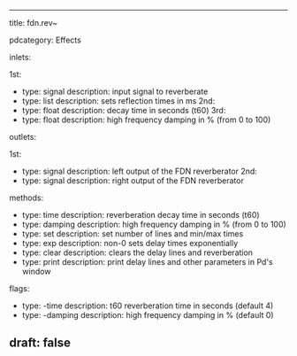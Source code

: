 --- 


title: fdn.rev~

pdcategory: Effects

inlets:

  1st:
  - type: signal
    description: input signal to reverberate
  - type: list
    description: sets reflection times in ms
  2nd:
  - type: float
    description: decay time in seconds (t60)
  3rd:
  - type: float
    description: high frequency damping in % (from 0 to 100)

outlets:

  1st:
  - type: signal
    description: left output of the FDN reverberator
  2nd:
  - type: signal
    description: right output of the FDN reverberator



methods:
  - type: time <float>
    description: reverberation decay time in seconds (t60)
  - type: damping <float>
    description: high frequency damping in % (from 0 to 100)
  - type: set <list>
    description: set number of lines and min/max times
  - type: exp <float>
    description: non-0 sets delay times exponentially
  - type: clear
    description: clears the delay lines and reverberation
  - type: print
    description: print delay lines and other parameters in Pd's window

flags:
  - type: -time <float>
    description: t60 reverberation time in seconds (default 4)
  - type: -damping <float>
    description: high frequency damping in % (default 0)

draft: false
---